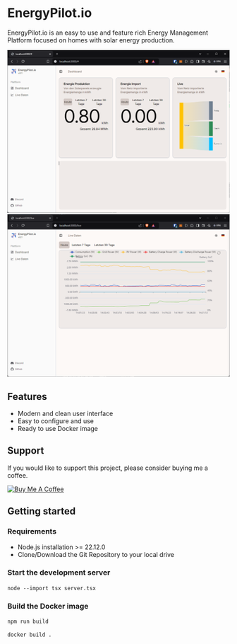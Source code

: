 # EnergyPilot.io

EnergyPilot.io is an easy to use and feature rich Energy Management Platform focused on homes with solar energy production.

![Screenshot](docs/screenshots/dashboard.png)
![Screenshot](docs/screenshots/live-data.png)

## Features

-   Modern and clean user interface
-   Easy to configure and use
-   Ready to use Docker image

## Support

If you would like to support this project, please consider buying me a coffee.

<a href="https://buymeacoffee.com/nekronomekron" target="_blank"><img src="https://cdn.buymeacoffee.com/buttons/v2/default-yellow.png" alt="Buy Me A Coffee" style="height: 60px !important;width: 217px !important;" ></a>

## Getting started

### Requirements

-   Node.js installation >= 22.12.0
-   Clone/Download the Git Repository to your local drive

### Start the development server

```
node --import tsx server.tsx
```

### Build the Docker image

```
npm run build
```

```
docker build .
```

<!--
**energypilot-io/energypilot-io** is a ✨ _special_ ✨ repository because its `README.md` (this file) appears on your GitHub profile.

Here are some ideas to get you started:

- 🔭 I’m currently working on ...
- 🌱 I’m currently learning ...
- 👯 I’m looking to collaborate on ...
- 🤔 I’m looking for help with ...
- 💬 Ask me about ...
- 📫 How to reach me: ...
- 😄 Pronouns: ...
- ⚡ Fun fact: ...
-->
